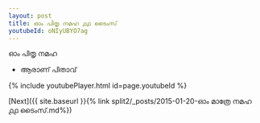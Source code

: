 ```yaml
---
layout: post
title: ഓം പിതൃ നമഹ ൧൧ ടൈംസ്
youtubeId: oNIyUBYO7ag
---
```

 
 
 ഓം പിതൃ നമഹ 
 
 -  ആരാണ് പിതാവ് 
 
  
 
  
 
 
 
 
 
 


{% include youtubePlayer.html id=page.youtubeId %}
 
[Next]({{ site.baseurl }}{% link  split2/_posts/2015-01-20-ഓം മാത്രേ നമഹ ൧൧ ടൈംസ്.md%})
 
